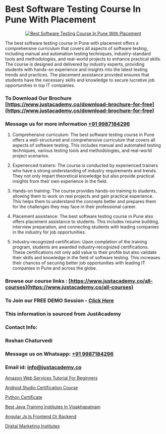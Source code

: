 # Best Software Testing Course In Pune With Placement

<p align="center">
  <a href="https://justacademy.co/program-detail/software-testing">
    <img src="https://justacademy.co/storage2/program_images/1704700438.webp" alt="Best Software Testing Course In Pune With Placement">
  </a>
</p>


The best software testing course in Pune with placement offers a comprehensive curriculum that covers all aspects of software testing, including manual and automation testing techniques, industry-standard tools and methodologies, and real-world projects to enhance practical skills. The course is designed and delivered by industry experts, providing students with hands-on experience and insights into the latest testing trends and practices. The placement assistance provided ensures that students have the necessary skills and knowledge to secure lucrative job opportunities in top IT companies. 
### To Download Our Brochure [https://www.justacademy.co/download-brochure-for-free](https://www.justacademy.co/download-brochure-for-free)
### Message us for more information [+91 9987184296](https://api.whatsapp.com/send?phone=919987184296)
1) Comprehensive curriculum: The best software testing course in Pune offers a well-structured and comprehensive curriculum that covers all aspects of software testing. This includes manual and automated testing techniques, various testing tools and methodologies, and real-world project scenarios.

2) Experienced trainers: The course is conducted by experienced trainers who have a strong understanding of industry requirements and trends. They not only impart theoretical knowledge but also provide practical insights from their own experience in the field.

3) Hands-on training: The course provides hands-on training to students, allowing them to work on real projects and gain practical experience. This helps them to understand the concepts better and prepares them for the challenges they may face in their professional career.

4) Placement assistance: The best software testing course in Pune also offers placement assistance to students. This includes resume building, interview preparation, and connecting students with leading companies in the industry for job opportunities.

5) Industry-recognized certification: Upon completion of the training program, students are awarded industry-recognized certifications. These certifications not only add value to their profile but also validate their skills and knowledge in the field of software testing. This increases their chances of securing better job opportunities with leading IT companies in Pune and across the globe.

### Browse our course links : [https://www.justacademy.co/all-courses](https://www.justacademy.co/all-courses) 
### To Join our FREE DEMO Session - [Click Here](https://www.justacademy.co/register-for-course-demo)


### This information is sourced from JustAcademy
### Contact Info:
### Roshan Chaturvedi
### Message us on Whatsapp: [+91 9987184296](https://api.whatsapp.com/send?phone=919987184296)
### Email id: [info@justacademy.co](mailto:info@justacademy.co)
                
[Amazon Web Services Tutorial For Beginners](https://www.linkedin.com/pulse/amazon-web-services-tutorial-beginners-justacademy-ahmedabad-hsmme?trackingId=f5%2FnmuZ8RB48Bby0hmW8bQ%3D%3D&lipi=urn%3Ali%3Apage%3Ad_flagship3_company_admin%3BgDkJO5giR6GYKSrzSn7zAw%3D%3D)

[Android Studio Certification Course](https://www.linkedin.com/pulse/android-studio-certification-course-justacademy-beangaluru-uaw8f/)

[Python Certificate](https://medium.com/@roneet705/python-certificate-cf4ff24b752c)

[Best Java Training Institutes In Visakhapatnam](https://medium.com/@akanshapatil/best-java-training-institutes-in-visakhapatnam-8b37625703e7)

[Angular Js Is Frontend Or Backend](https://justacademyin.github.io/Articles/Angular-Js-Is-Frontend-Or-Backend)

[Digital Marketing Institutes](https://justacademyin.github.io/Articles/Digital-Marketing-Institutes)

